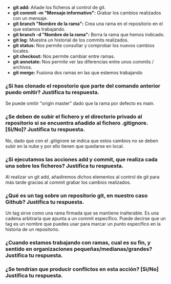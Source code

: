 - **git add:** Añade los ficheros al control de git.
- **git commit -m "Mensaje informativo":**  Grabar los cambios realizados con un mensaje.
- **git branch "Nombre de la rama":** Crea una rama en el repositorio en el que estamos trabajando.
- **git branch -d "Nombre de la rama":** Borra la rama que hemos indicado.
- **git log:** Muestra un historial de los commits realizados.
- **git status:** Nos permite consultar y comprobar los nuevos cambios locales.
- **git checkout:** Nos permite cambiar entre ramas.
- **git annotate:** Nos permite ver las diferencias entre unos commits / archivos.
- **git merge:** Fusiona dos ramas en las que estemos trabajando

### ¿Si has clonado el repostorio que parte del comando anterior puedo omitir? Justifica tu respuesta.

Se puede omitir "origin master" dado que la rama por defecto es main.

### ¿Se deben de subir el fichero y el directorio privado al repositorio si se encuentra añadido al fichero .gitignore. [Si/No]?  Justifica tu respuesta.

No, dado que con el .gitignore se indica que estos cambios no se deben subir en la nube y por ello tienen que quedarse en local.

### ¿Si ejecutamos las acciones add y commit, que realiza cada una sobre los ficheros? Justifica tu respuesta.

Al realizar un git add, añadiremos dichos elementos al control de git para más tarde gracias al commit grabar los cambios realizados.

### ¿Qué es un tag sobre un repositorio git, en nuestro caso Github? Justifica tu respuesta.


Un tag sirve como una rama firmada que se mantiene inalterable. Es una cadena arbitraria que apunta a un commit específico. Puede decirse que un tag es un nombre que puedes usar para marcar un punto específico en la historia de un repositorio.

### ¿Cuando estamos trabajando con ramas, cual es su fin, y sentido en organizaciones pequeñas/medianas/grandes? Justifica tu respuesta.

### ¿Se tendrían que producir conflictos en esta acción? [Si/No] Justifica tu respuesta.
